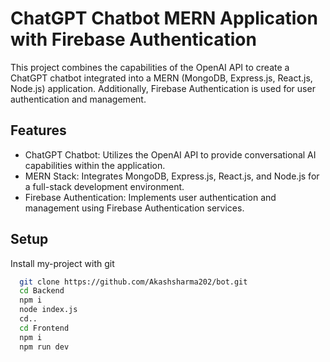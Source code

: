 
# ChatGPT Chatbot MERN Application with Firebase Authentication
This project combines the capabilities of the OpenAI API to create a ChatGPT chatbot integrated into a MERN (MongoDB, Express.js, React.js, Node.js) application. Additionally, Firebase Authentication is used for user authentication and management.




## Features

- ChatGPT Chatbot: Utilizes the OpenAI API to provide conversational AI capabilities within the application.
- MERN Stack: Integrates MongoDB, Express.js, React.js, and Node.js for a full-stack development environment.
- Firebase Authentication: Implements user authentication and management using Firebase Authentication services.


## Setup

Install my-project with git

```bash
  git clone https://github.com/Akashsharma202/bot.git
  cd Backend
  npm i
  node index.js
  cd..
  cd Frontend
  npm i
  npm run dev
```
    
